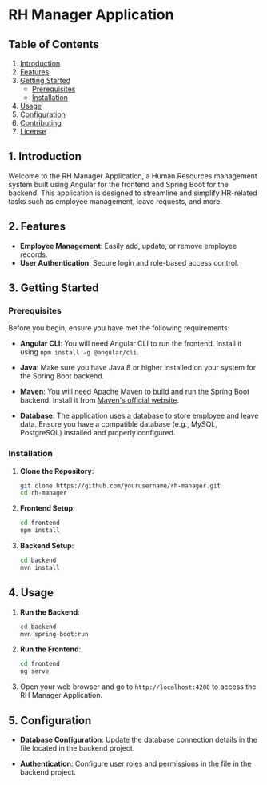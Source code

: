 # RH Manager Application

## Table of Contents

1. [Introduction](#introduction)
2. [Features](#features)
3. [Getting Started](#getting-started)
   - [Prerequisites](#prerequisites)
   - [Installation](#installation)
4. [Usage](#usage)
5. [Configuration](#configuration)
6. [Contributing](#contributing)
7. [License](#license)

## 1. Introduction

Welcome to the RH Manager Application, a Human Resources management system built using Angular for the frontend and Spring Boot for the backend. This application is designed to streamline and simplify HR-related tasks such as employee management, leave requests, and more.

## 2. Features

- **Employee Management**: Easily add, update, or remove employee records.
- **User Authentication**: Secure login and role-based access control.

## 3. Getting Started

### Prerequisites

Before you begin, ensure you have met the following requirements:

- **Angular CLI**: You will need Angular CLI to run the frontend. Install it using `npm install -g @angular/cli`.

- **Java**: Make sure you have Java 8 or higher installed on your system for the Spring Boot backend.

- **Maven**: You will need Apache Maven to build and run the Spring Boot backend. Install it from [Maven's official website](https://maven.apache.org/download.cgi).

- **Database**: The application uses a database to store employee and leave data. Ensure you have a compatible database (e.g., MySQL, PostgreSQL) installed and properly configured.

### Installation

1. **Clone the Repository**:

   ```bash
   git clone https://github.com/yourusername/rh-manager.git
   cd rh-manager
   ```

2. **Frontend Setup**:

   ```bash
   cd frontend
   npm install
   ```

3. **Backend Setup**:

   ```bash
   cd backend
   mvn install
   ```

## 4. Usage

1. **Run the Backend**:

   ```bash
   cd backend
   mvn spring-boot:run
   ```

2. **Run the Frontend**:

   ```bash
   cd frontend
   ng serve
   ```

3. Open your web browser and go to `http://localhost:4200` to access the RH Manager Application.

## 5. Configuration

- **Database Configuration**: Update the database connection details in the file located in the backend project.

- **Authentication**: Configure user roles and permissions in the file in the backend project.



